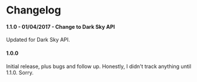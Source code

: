 # Changelog

#### 1.1.0 - 01/04/2017 - Change to Dark Sky API
Updated for Dark Sky API.

#### 1.0.0
Initial release, plus bugs and follow up. Honestly, I didn't track anything until 1.1.0. Sorry.

